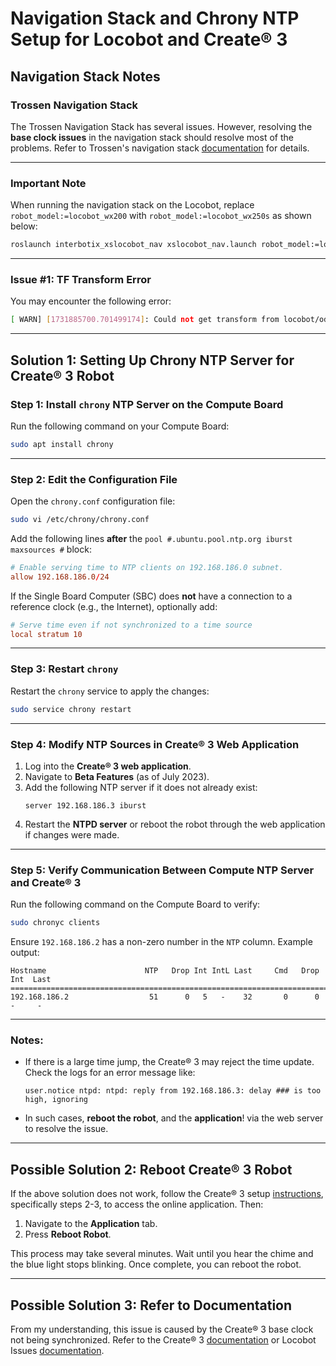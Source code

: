 # Navigation Stack and Chrony NTP Setup for Locobot and Create® 3

## Navigation Stack Notes

### Trossen Navigation Stack
The Trossen Navigation Stack has several issues. However, resolving the **base clock issues** in the navigation stack should resolve most of the problems. Refer to Trossen's navigation stack [documentation](https://docs.trossenrobotics.com/interbotix_xslocobots_docs/ros1_packages/navigation_stack_configuration.html) for details.

---

### Important Note
When running the navigation stack on the Locobot, replace `robot_model:=locobot_wx200` with `robot_model:=locobot_wx250s` as shown below:
```bash
roslaunch interbotix_xslocobot_nav xslocobot_nav.launch robot_model:=locobot_wx250s use_lidar:=true rtabmap_args:=-d
```

---

### Issue #1: TF Transform Error
You may encounter the following error:
```bash
[ WARN] [1731885700.701499174]: Could not get transform from locobot/odom to locobot/base_footprint after 0.200000 seconds (for stamp=1731885700.314371)! Error="Could not find a connection between 'locobot/odom' and 'locobot/base_footprint' because they are not part of the same tree.Tf has two or more unconnected trees.. canTransform returned after 0.202066 timeout was 0.2.".
```
---

## Solution 1: Setting Up Chrony NTP Server for Create® 3 Robot

### Step 1: Install `chrony` NTP Server on the Compute Board
Run the following command on your Compute Board:
```bash
sudo apt install chrony
```

---

### Step 2: Edit the Configuration File
Open the `chrony.conf` configuration file:
```bash
sudo vi /etc/chrony/chrony.conf
```

Add the following lines **after** the `pool #.ubuntu.pool.ntp.org iburst maxsources #` block:
```conf
# Enable serving time to NTP clients on 192.168.186.0 subnet.
allow 192.168.186.0/24
```

If the Single Board Computer (SBC) does **not** have a connection to a reference clock (e.g., the Internet), optionally add:
```conf
# Serve time even if not synchronized to a time source
local stratum 10
```

---

### Step 3: Restart `chrony`
Restart the `chrony` service to apply the changes:
```bash
sudo service chrony restart
```

---

### Step 4: Modify NTP Sources in Create® 3 Web Application
1. Log into the **Create® 3 web application**.
2. Navigate to **Beta Features** (as of July 2023).
3. Add the following NTP server if it does not already exist:
   ```
   server 192.168.186.3 iburst
   ```
4. Restart the **NTPD server** or reboot the robot through the web application if changes were made.

---

### Step 5: Verify Communication Between Compute NTP Server and Create® 3
Run the following command on the Compute Board to verify:
```bash
sudo chronyc clients
```

Ensure `192.168.186.2` has a non-zero number in the `NTP` column. Example output:
```
Hostname                      NTP   Drop Int IntL Last     Cmd   Drop Int  Last
===============================================================================
192.168.186.2                  51      0   5   -    32       0      0   -     -
```

---

### Notes:
- If there is a large time jump, the Create® 3 may reject the time update. Check the logs for an error message like:
  ```
  user.notice ntpd: ntpd: reply from 192.168.186.3: delay ### is too high, ignoring
  ```
- In such cases, **reboot the robot**, and the **application**! via the web server to resolve the issue.

---

## Possible Solution 2: Reboot Create® 3 Robot
If the above solution does not work, follow the Create® 3 setup [instructions](https://edu.irobot.com/create3-setup), specifically steps 2-3, to access the online application. Then:
1. Navigate to the **Application** tab.
2. Press **Reboot Robot**.

This process may take several minutes. Wait until you hear the chime and the blue light stops blinking. Once complete, you can reboot the robot.

---
## Possible Solution 3: Refer to Documentation
From my understanding, this issue is caused by the Create® 3 base clock not being synchronized. Refer to the Create® 3 [documentation](https://iroboteducation.github.io/create3_docs/setup/compute-ntp) or Locobot Issues [documentation](https://docs.trossenrobotics.com/interbotix_xslocobots_docs/troubleshooting.html#less-common-issues).

